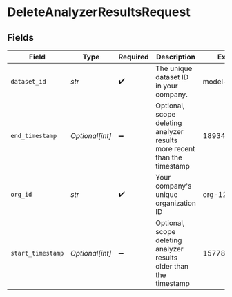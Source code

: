 # DeleteAnalyzerResultsRequest


## Fields

| Field                                                                    | Type                                                                     | Required                                                                 | Description                                                              | Example                                                                  |
| ------------------------------------------------------------------------ | ------------------------------------------------------------------------ | ------------------------------------------------------------------------ | ------------------------------------------------------------------------ | ------------------------------------------------------------------------ |
| `dataset_id`                                                             | *str*                                                                    | :heavy_check_mark:                                                       | The unique dataset ID in your company.                                   | model-123                                                                |
| `end_timestamp`                                                          | *Optional[int]*                                                          | :heavy_minus_sign:                                                       | Optional, scope deleting analyzer results more recent than the timestamp | 1893456000000                                                            |
| `org_id`                                                                 | *str*                                                                    | :heavy_check_mark:                                                       | Your company's unique organization ID                                    | org-123                                                                  |
| `start_timestamp`                                                        | *Optional[int]*                                                          | :heavy_minus_sign:                                                       | Optional, scope deleting analyzer results older than the timestamp       | 1577836800000                                                            |